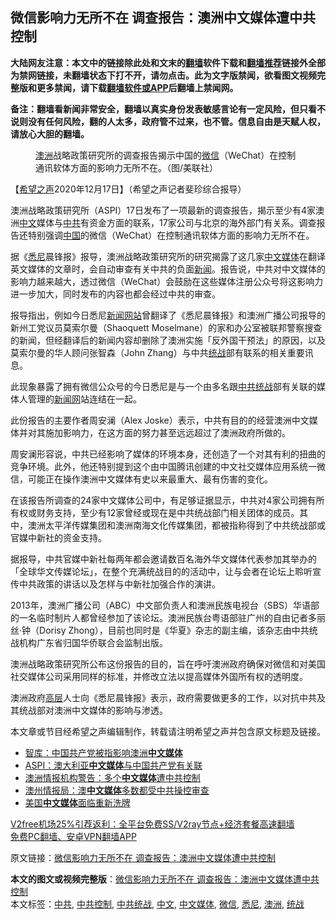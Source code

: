  <h2>微信影响力无所不在 调查报告：澳洲中文媒体遭中共控制</h2> <p class="notice"><b>大陆网友注意：本文中的链接除此处和文末的<a href="https://github.com/bannedbook/fanqiang" >翻墙</a>软件下载和<a href="https://github.com/killgcd/justmysocks/blob/master/README.md">翻墙推荐</a>链接外全部为禁网链接，未翻墙状态下打不开，请勿点击。此为文字版禁闻，欲看图文视频完整版和更多禁闻，请下载<a href="https://github.com/bannedbook/fanqiang">翻墙软件或APP</a>后翻墙上禁闻网。</p><p>备注：翻墙看新闻非常安全，翻墙以真实身份发表敏感言论有一定风险，但只看不说则没有任何风险，翻的人太多，政府管不过来，也不管。信息自由是天赋人权，请放心大胆的翻墙。</b></p>  <div class="entry"> <figure><figcaption><a href="https://www.bannedbook.org/bnews/tag/%e6%be%b3%e6%b4%b2/" class="st_tag internal_tag" rel="tag" title="标签 澳洲 下的日志">澳洲</a>战略政策研究所的调查报告揭示中国的<a href="https://www.bannedbook.org/bnews/tag/%e5%be%ae%e4%bf%a1/" class="st_tag internal_tag" rel="tag" title="标签 微信 下的日志">微信</a>（WeChat）在控制通讯软体方面的影响力无所不在。（图/美联社）</figcaption></figure> <p>【<span class='wp_keywordlink_affiliate'><a href="https://www.soundofhope.org" title="希望之声" target="_blank">希望之声</a></span>2020年12月17日】（希望之声记者斐珍综合报导）</p> <p>澳洲战略政策研究所（ASPI）17日发布了一项最新的调查报告，揭示至少有4家澳洲<a href="https://www.bannedbook.org/bnews/tag/%e4%b8%ad%e6%96%87/" class="st_tag internal_tag" rel="tag" title="标签 中文 下的日志">中文</a>媒体与<a href="https://www.bannedbook.org/bnews/tag/%e4%b8%ad%e5%85%b1/" class="st_tag internal_tag" rel="tag" title="标签 中共 下的日志">中共</a>有资金方面的联系，17家公司与北京的海外部门有关系。调查报告还特别强调<span class='wp_keywordlink_affiliate'><a href="https://www.bannedbook.org/" title="中国" target="_blank">中国</a></span>的微信（WeChat）在控制通讯软体方面的影响力无所不在。</p> <p>据《<a href="https://www.bannedbook.org/bnews/tag/%e6%82%89%e5%b0%bc/" class="st_tag internal_tag" rel="tag" title="标签 悉尼 下的日志">悉尼</a>晨锋报》报导，澳洲战略政策研究所的研究揭露了这几家<a href="https://www.bannedbook.org/bnews/tag/%e4%b8%ad%e6%96%87%e5%aa%92%e4%bd%93/" class="st_tag internal_tag" rel="tag" title="标签 中文媒体 下的日志">中文媒体</a>在翻译英文媒体的文章时，会自动审查有关中共的负面<span class='wp_keywordlink_affiliate'><a href="https://www.bannedbook.org/" title="新闻">新闻</a></span>。报告说，中共对中文媒体的影响力越来越大，透过微信（WeChat）会鼓励在这些媒体注册公众号将这影响力进一步加大，同时发布的内容也都会经过中共的审查。</p>  <p>报导指出，例如今日悉尼<span class='wp_keywordlink_affiliate'><a href="https://www.bannedbook.org/" title="新闻网站">新闻网站</a></span>曾翻译了《悉尼晨锋报》和澳洲广播公司报导的新州工党议员莫索尔曼（Shaoquett Moselmane）的家和办公室被联邦警察搜查的新闻，但经翻译后的新闻内容却删除了澳洲实施「反外国干预法」的原因，以及莫索尔曼的华人顾问张智森（John Zhang）与中共<a href="https://www.bannedbook.org/bnews/tag/%e7%bb%9f%e6%88%98/" class="st_tag internal_tag" rel="tag" title="标签 统战 下的日志">统战</a>部有联系的相关重要讯息。</p> <p>此现象暴露了拥有微信公众号的今日悉尼是与一个由多名跟<a href="https://www.bannedbook.org/bnews/tag/%e4%b8%ad%e5%85%b1%e7%bb%9f%e6%88%98/" class="st_tag internal_tag" rel="tag" title="标签 中共统战 下的日志">中共统战</a>部有关联的媒体人管理的<span class='wp_keywordlink_affiliate'><a href="https://www.bannedbook.org/" title="新闻网">新闻网</a></span>站连结在一起。</p> <p>此份报告的主要作者周安澜（Alex Joske）表示，中共有目的的经营澳洲中文媒体并对其施加影响力，在这方面的努力甚至远远超过了澳洲政府所做的。</p>  <p>周安澜形容说，中共已经影响了媒体的环境本身，还创造了一个对其有利的扭曲的竞争环境。此外，他还特别提到这个由中国腾讯创建的中文社交媒体应用系统一微信，可能正在操作澳洲中文媒体有史以来最重大、最有伤害的变化。</p> <p>在该报告所调查的24家中文媒体公司中，有足够证据显示，中共对4家公司拥有所有权或财务支持，至少有12家曾经或现在是中共统战部门相关团体的成员。其中，澳洲太平洋传媒集团和澳洲南海文化传媒集团，都被指称得到了中共统战部或官媒中新社的资金支持。</p> <p>据报导，中共官媒中新社每两年都会邀请数百名海外华文媒体代表参加其举办的「全球华文传媒论坛」，在整个充满统战目的的活动中，让与会者在论坛上聆听宣传中共政策的讲话以及怎样与中新社加强合作的演讲。</p>  <p>2013年，澳洲广播公司（ABC）中文部负责人和澳洲民族电视台（SBS）华语部的一名临时制片人都曾经参加了该论坛。澳洲民族台粤语部驻广州的自由记者多丽丝‧钟（Dorisy Zhong），目前也同时是《华夏》杂志的副主编，该杂志由中共统战机构广东省归国华侨联合会监制出版。</p> <p>澳洲战略政策研究所公布这份报告的目的，旨在呼吁澳洲政府确保对微信和对美国社交媒体公司采用同样的标准，并修改立法以提高媒体外国所有权的透明度。</p> <p>澳洲政府<span class='wp_keywordlink_affiliate'><a href="https://www.bannedbook.org/bnews/ccpdope/" title="中共高层内幕" target="_blank">高层</a></span>人士向《悉尼晨锋报》表示，政府需要做更多的工作，以对抗中共及其统战部对澳洲中文媒体的影响与渗透。</p>  <p>本文章或节目经希望之声编辑制作，转载请注明希望之声并包含原文标题及链接。</p> <ul class='op-related-articles' title='相关阅读'> <li><a href='https://www.bannedbook.org/bnews/worldnews/20201218/1450006.html' target='_blank'>智库：中国共产党被指影响澳洲<b>中文媒体</b></a></li> <li><a href='https://www.bannedbook.org/bnews/baitai/20201217/1449626.html' target='_blank'>ASPI：澳大利亚<b>中文媒体</b>与中国共产党有关联</a></li> <li><a href='https://www.bannedbook.org/bnews/taiwannews/20201205/1442201.html' target='_blank'>澳洲情报机构警告：多个<b>中文媒体</b>遭中共控制</a></li> <li><a href='https://www.bannedbook.org/bnews/comments/20201203/1441526.html' target='_blank'>澳州情报局：澳<b>中文媒体</b>多数都受中共操控审查</a></li> <li><a href='https://www.bannedbook.org/bnews/ssgc/20200625/1350023.html' target='_blank'>美国<b>中文媒体</b>面临重新洗牌</a></li> </ul> <p class="texttj"> <a href="https://www.bannedbook.org/forum23/topic22702.html" target="_blank">V2free机场25%引荐返利：全平台免费SS/V2ray节点+经济套餐高速翻墙</a><br/> <a href="https://github.com/bannedbook/fanqiang/wiki/%E7%A6%81%E9%97%BB%E7%BD%91%E5%AE%89%E5%8D%93%E7%BF%BB%E5%A2%99%E6%96%B0%E9%97%BBAPP" target="_blank">免费PC翻墙、安卓VPN翻墙APP</a></p><p>原文链接：<a class="src_link"  href="https://www.soundofhope.org/post/454705" target="_blank">微信影响力无所不在 调查报告：澳洲中文媒体遭中共控制</a></p><a name='sharetosocial'></a>       <div><b>本文的图文或视频完整版</b>：<a href='https://www.bannedbook.org/bnews/comments/20201218/1450240.html'>微信影响力无所不在 调查报告：澳洲中文媒体遭中共控制</a></div>  </div><!--END ENTRY--> <div class="postfooter"> <div>本文标签：<a href="https://www.bannedbook.org/bnews/tag/%e4%b8%ad%e5%85%b1/" rel="tag">中共</a>, <a href="https://www.bannedbook.org/bnews/tag/%E4%B8%AD%E5%85%B1%E6%8E%A7%E5%88%B6/" rel="tag">中共控制</a>, <a href="https://www.bannedbook.org/bnews/tag/%e4%b8%ad%e5%85%b1%e7%bb%9f%e6%88%98/" rel="tag">中共统战</a>, <a href="https://www.bannedbook.org/bnews/tag/%e4%b8%ad%e6%96%87/" rel="tag">中文</a>, <a href="https://www.bannedbook.org/bnews/tag/%e4%b8%ad%e6%96%87%e5%aa%92%e4%bd%93/" rel="tag">中文媒体</a>, <a href="https://www.bannedbook.org/bnews/tag/%e5%be%ae%e4%bf%a1/" rel="tag">微信</a>, <a href="https://www.bannedbook.org/bnews/tag/%e6%82%89%e5%b0%bc/" rel="tag">悉尼</a>, <a href="https://www.bannedbook.org/bnews/tag/%e6%be%b3%e6%b4%b2/" rel="tag">澳洲</a>, <a href="https://www.bannedbook.org/bnews/tag/%e7%bb%9f%e6%88%98/" rel="tag">统战</a></div>  </div><!--END POSTFOOTER--> 